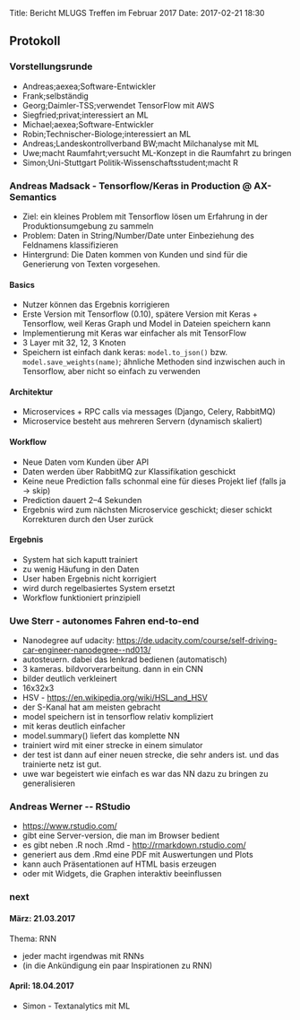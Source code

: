 Title: Bericht MLUGS Treffen im Februar 2017
Date: 2017-02-21 18:30

## Protokoll

### Vorstellungsrunde

- Andreas;aexea;Software-Entwickler
- Frank;selbständig
- Georg;Daimler-TSS;verwendet TensorFlow mit AWS
- Siegfried;privat;interessiert an ML
- Michael;aexea;Software-Entwickler
- Robin;Technischer-Biologe;interessiert an ML
- Andreas;Landeskontrollverband BW;macht Milchanalyse mit ML
- Uwe;macht Raumfahrt;versucht ML-Konzept in die Raumfahrt zu bringen
- Simon;Uni-Stuttgart Politik-Wissenschaftsstudent;macht R


### Andreas Madsack - Tensorflow/Keras in Production @ AX-Semantics

- Ziel: ein kleines Problem mit Tensorflow lösen um Erfahrung in der Produktionsumgebung zu sammeln
- Problem: Daten in String/Number/Date unter Einbeziehung des Feldnamens klassifizieren
- Hintergrund: Die Daten kommen von Kunden und sind für die Generierung von Texten vorgesehen.

#### **Basics**
- Nutzer können das Ergebnis korrigieren
- Erste Version mit Tensorflow (0.10), spätere Version mit Keras + Tensorflow, weil Keras Graph und Model in Dateien speichern kann
- Implementierung mit Keras war einfacher als mit TensorFlow
- 3 Layer mit 32, 12, 3 Knoten
- Speichern ist einfach dank keras: `model.to_json()` bzw. `model.save_weights(name)`; ähnliche Methoden sind inzwischen auch in Tensorflow, aber nicht so einfach zu verwenden

#### **Architektur**
 - Microservices + RPC calls via messages (Django, Celery, RabbitMQ)
 - Microservice besteht aus mehreren Servern (dynamisch skaliert)

#### **Workflow**
- Neue Daten vom Kunden über API
- Daten werden über RabbitMQ zur Klassifikation geschickt
- Keine neue Prediction falls schonmal eine für dieses Projekt lief (falls ja -> skip)
- Prediction dauert 2–4 Sekunden
- Ergebnis wird zum nächsten Microservice geschickt; dieser schickt Korrekturen durch den User zurück

#### **Ergebnis**
- System hat sich kaputt trainiert
- zu wenig Häufung in den Daten
- User haben Ergebnis nicht korrigiert
- wird durch regelbasiertes System ersetzt
- Workflow funktioniert prinzipiell


### Uwe Sterr - autonomes Fahren end-to-end

- Nanodegree auf udacity: https://de.udacity.com/course/self-driving-car-engineer-nanodegree--nd013/
- autosteuern. dabei das lenkrad bedienen (automatisch)
- 3 kameras. bildvorverarbeitung. dann in ein CNN
- bilder deutlich verkleinert
- 16x32x3
- HSV - https://en.wikipedia.org/wiki/HSL_and_HSV
- der S-Kanal hat am meisten gebracht
- model speichern ist in tensorflow relativ kompliziert
- mit keras deutlich einfacher
- model.summary() liefert das komplette NN
- trainiert wird mit einer strecke in einem simulator
- der test ist dann auf einer neuen strecke, die sehr anders ist. und das trainierte netz ist gut.
- uwe war begeistert wie einfach es war das NN dazu zu bringen zu generalisieren


### Andreas Werner -- RStudio

- https://www.rstudio.com/
- gibt eine Server-version, die man im Browser bedient
- es gibt neben .R noch .Rmd - http://rmarkdown.rstudio.com/
- generiert aus dem .Rmd eine PDF mit Auswertungen und Plots
- kann auch Präsentationen auf HTML basis erzeugen
- oder mit Widgets, die Graphen interaktiv beeinflussen


### next

#### März: 21.03.2017
Thema: RNN
- jeder macht irgendwas mit RNNs
- (in die Ankündigung ein paar Inspirationen zu RNN)

#### April: 18.04.2017
- Simon - Textanalytics mit ML
